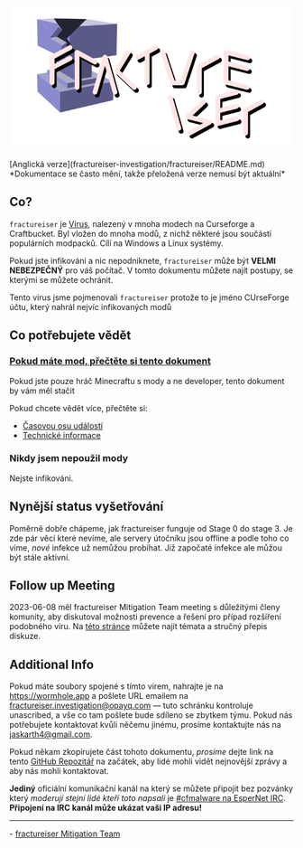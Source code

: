 <p align="center">
    <img src="docs/media/logo.svg" alt="Logo">
</p>
[Anglická verze](fractureiser-investigation/fractureiser/README.md)
*Dokumentace se často mění, takže přeložená verze nemusí být aktuální*

## Co?
`fractureiser` je [Virus](https://cs.wikipedia.org/wiki/Počítačový_virus), nalezený v mnoha modech na Curseforge a Craftbucket. Byl vložen do mnoha modů, z nichž některé jsou součástí populárních modpacků. Cílí na Windows a Linux systémy.

Pokud jste infikováni a nic nepodniknete, `fractureiser` může být **VELMI NEBEZPEČNÝ** pro váš počítač. V tomto dokumentu můžete najít postupy, se kterými se můžete ochránit.

Tento virus jsme pojmenovali `fractureiser` protože to je jméno CUrseForge účtu, který nahrál nejvíc infikovaných modů

## Co potřebujete vědět

### [Pokud máte mod, přečtěte si tento dokument](docs/users.md)

Pokud jste pouze hráč Minecraftu s mody a ne developer, tento dokument by vám měl stačit

Pokud chcete vědět více, přečtěte si:
* [Časovou osu událostí](docs/timeline.md)
* [Technické informace](docs/tech.md)

### Nikdy jsem nepoužil mody

Nejste infikováni.

## Nynější status vyšetřování
Poměrně dobře chápeme, jak fractureiser funguje od Stage 0 do stage 3. Je zde pár věcí které nevíme, ale servery útočníku jsou offline a podle toho co víme, *nové* infekce už nemůžou probíhat. Již započaté infekce ale můžou být stále aktivní.

## Follow up Meeting
2023-06-08 měl fractureiser Mitigation Team meeting s důležitými členy komunity, aby diskutoval možnosti prevence a řešení pro případ rozšíření podobného viru.
Na [této stránce](https://github.com/fractureiser-investigation/fractureiser/blob/main/docs/2023-06-08-meeting.md) můžete najít témata a stručný přepis diskuze.

## Additional Info

Pokud máte soubory spojené s tímto virem, nahrajte je na https://wormhole.app a pošlete URL emailem na [fractureiser.investigation@opayq.com](mailto:fractureiser.investigation@opayq.com) — tuto schránku kontroluje unascribed, a vše co tam pošlete bude sdíleno se zbytkem týmu. Pokud nás potřebujete kontaktovat kvůli něčemu jinému, prosíme kontaktujte nás na [jaskarth4@gmail.com](mailto:jaskarth4@gmail.com).

Pokud někam zkopírujete část tohoto dokumentu, *prosíme* dejte link na tento [GitHub Repozitář](https://github.com/fractureiser-investigation/fractureiser) na začátek, aby lidé mohli vidět nejnovější zprávy a aby nás mohli kontaktovat.

**Jediný** oficiální komunikační kanál na který se můžete připojit bez pozvánky který *moderují stejní lidé kteří toto napsali* je [#cfmalware na EsperNet IRC](https://webchat.esper.net/?channels=cfmalware).
**Připojení na IRC kanál může ukázat vaši IP adresu!**

---

\- [fractureiser Mitigation Team](docs/credits.md)
